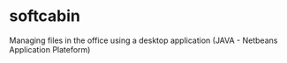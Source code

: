 softcabin
=========

Managing files in the office using a desktop application (JAVA - Netbeans Application Plateform)
